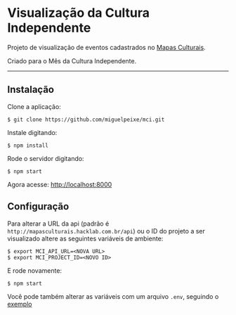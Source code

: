 # Visualização da Cultura Independente

Projeto de visualização de eventos cadastrados no [Mapas Culturais](https://github.com/hacklabr/mapasculturais).

Criado para o Mês da Cultura Independente.

---

## Instalação

Clone a aplicação:

```
$ git clone https://github.com/miguelpeixe/mci.git
```

Instale digitando:

```
$ npm install
```

Rode o servidor digitando:

```
$ npm start
```

Agora acesse: [http://localhost:8000](http://localhost:8000)

## Configuração

Para alterar a URL da api (padrão é `http://mapasculturais.hacklab.com.br/api`) ou o ID do projeto a ser visualizado altere as seguintes variáveis de ambiente:

```
$ export MCI_API_URL=<NOVA URL>
$ export MCI_PROJECT_ID=<NOVO ID>
```

E rode novamente:

```
$ npm start
```

Você pode também alterar as variáveis com um arquivo `.env`, seguindo o [exemplo](https://github.com/miguelpeixe/mci/blob/master/.env.example)